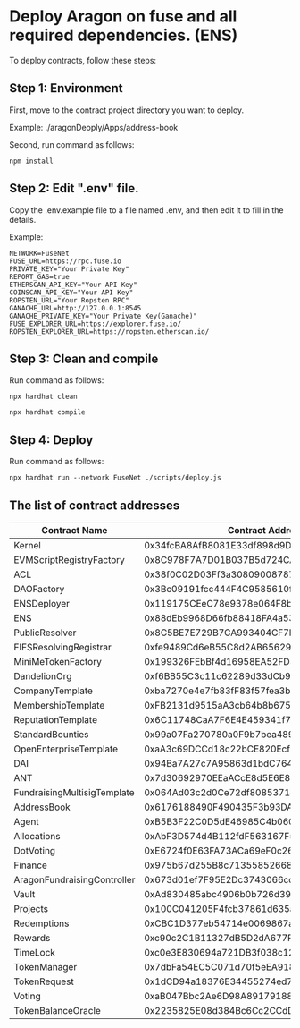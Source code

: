 # Deploy Aragon on fuse and all required dependencies. (ENS)

To deploy contracts, follow these steps:

## Step 1: Environment

First, move to the contract project directory you want to deploy.

Example:  ./aragonDeoply/Apps/address-book

Second, run command as follows:

`npm install`

## Step 2: Edit ".env" file.

Copy the .env.example file to a file named .env, and then edit it to fill in the details.

Example:

```shell
NETWORK=FuseNet
FUSE_URL=https://rpc.fuse.io
PRIVATE_KEY="Your Private Key"
REPORT_GAS=true
ETHERSCAN_API_KEY="Your API Key"
COINSCAN_API_KEY="Your API Key"
ROPSTEN_URL="Your Ropsten RPC"
GANACHE_URL=http://127.0.0.1:8545
GANACHE_PRIVATE_KEY="Your Private Key(Ganache)"
FUSE_EXPLORER_URL=https://explorer.fuse.io/
ROPSTEN_EXPLORER_URL=https://ropsten.etherscan.io/ 
```

## Step 3: Clean and compile

Run command as follows:

`npx hardhat clean`

`npx hardhat compile`

## Step 4: Deploy

Run command as follows:

`npx hardhat run --network FuseNet ./scripts/deploy.js`

## The list of contract addresses

| Contract Name | Contract Address | Verify |
|-------------------|------------------|---------------------------------------------|
| Kernel | 0x34fcBA8AfB8081E33df898d9Da52a072aD6fF170 | yes |
| EVMScriptRegistryFactory | 0x8C978F7A7D01B037B5d724CA219F17AedA361D26 | yes |
| ACL | 0x38f0C02D03Ff3a30809008787c670245636A0FDe | yes |
| DAOFactory | 0x3Bc09191fcc444F4C9585610ff34D23980C0F4E9 | yes |
| ENSDeployer | 0x119175CEeC78e9378e064F8be0e12b19aA19EF23 | yes |
| ENS | 0x88dEb9968D66fb88418FA4a531ADbeDeCaB107C3 | yes |
| PublicResolver | 0x8C5BE7E729B7CA993404CF7E571De15c6499BEC0 | yes |
| FIFSResolvingRegistrar | 0xfe9489Cd6eB55C8d2AB656290b0141C45c995c1A | yes |
| MiniMeTokenFactory | 0x199326FEbBf4d16958EA52FD3C5F9927D9B0f5B1 | yes |
| DandelionOrg | 0xf6BB55C3c11c62289d33dCb94Dc8b9C68f936925 | yes |
| CompanyTemplate | 0xba7270e4e7fb83fF83f57fea3b87c87f16a8Ce07 | yes |
| MembershipTemplate | 0xFB2131d9515aA3cb64b8b67575E3a9696dcE94Fa | yes |
| ReputationTemplate | 0x6C11748CaA7F6E4E459341f7183d5E8FE420Fb87 | yes |
| StandardBounties | 0x99a07Fa270780a0F9b7bea4891eeC88E0B8e9260 | yes |
| OpenEnterpriseTemplate | 0xaA3c69DCCd18c22bCE820Ecfbf7cCfF039DDBb07 | yes |
| DAI | 0x94Ba7A27c7A95863d1bdC7645AC2951E0cca06bA | yes |(already)
| ANT | 0x7d30692970EEaACcE8d5E6E8e083d2c2144f2775 | yes |
| FundraisingMultisigTemplate | 0x064Ad03c2d0Ce72df8085371cF9b3c73A0C024Cd | yes |
| AddressBook | 0x6176188490F490435F3b93DA2FD741F476E4f56E | yes |
| Agent | 0xB5B3F22C0D5dE46985C4b060cbAE29998800B086 | yes |
| Allocations | 0xAbF3D574d4B112fdF563167F57d7731a696870f3 | yes |
| DotVoting | 0xE6724f0E63FA73ACa69eF0c26C9ac2F10A42B7F7 | yes |
| Finance | 0x975b67d255B8c71355852668DCd3e546aD98b383 | yes |
| AragonFundraisingController | 0x673d01ef7F95E2Dc3743066cc5B73E8A721F6dB5 | yes |
| Vault | 0xAd830485abc4906b0b726d39788e33f095dc5fFD | yes |
| Projects | 0x100C041205F4fcb37861d635ab81Fb6Ac81Bb004 | yes |
| Redemptions | 0xCBC1D377eb54714e0069867aca1b1cdD691C181C | yes |
| Rewards | 0xc90c2C1B11327dB5D2dA677F08739Ccd99311d8a | yes |
| TimeLock | 0xc0e3E830694a721DB3f038c121b419370D53057E | yes |
| TokenManager | 0x7dbFa54EC5C071d70f5eEA91896dcc5645F6924A | yes |
| TokenRequest | 0x1dCD94a18376E34455274ed7069A6E3870fFd8E2 | yes |
| Voting | 0xaB047Bbc2Ae6D98A89179188C7B3eD0585Bf7D0F | yes |
| TokenBalanceOracle | 0x2235825E08d384Bc6Cc2CCdDbA2f7478600Ad897 | yes |
